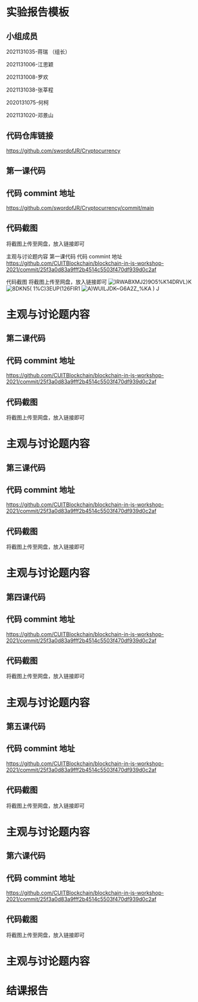 # 实验报告模板
## 小组成员
2021131035-蒋瑞 （组长）

2021131006-江思颖

2021131008-罗欢

2021131038-张莘程

2020131075-何柯

2021131020-邓景山

## 代码仓库链接
https://github.com/swordofJR/Cryptocurrency

## 第一课代码
## 代码 commint 地址
https://github.com/swordofJR/Cryptocurrency/commit/main

## 代码截图
将截图上传至网盘，放入链接即可



主观与讨论题内容
第一课代码
代码 commint 地址
https://github.com/CUITBlockchain/blockchain-in-js-workshop-2021/commit/25f3a0d83a9fff2b4514c5503f470df939d0c2af

代码截图
将截图上传至网盘，放入链接即可
![)RWABXMJ2)9O5%K14DRVL}K](https://user-images.githubusercontent.com/97501231/236655311-9617370f-6fe8-4949-b36d-a16478c097bd.png)
![8DKN5( 1%C)3EUP(126FIR1](https://user-images.githubusercontent.com/97501231/236655315-352df41d-f111-449b-bbb2-c4cbbc99aec7.png)
![A)WUILJDK~G6A2Z_%KA ) J](https://user-images.githubusercontent.com/97501231/236655319-6d94f489-4ff0-44b6-9a08-f19e9bf7e8ad.png)



# 主观与讨论题内容
## 第二课代码
## 代码 commint 地址
https://github.com/CUITBlockchain/blockchain-in-js-workshop-2021/commit/25f3a0d83a9fff2b4514c5503f470df939d0c2af

## 代码截图
将截图上传至网盘，放入链接即可


# 主观与讨论题内容
## 第三课代码
## 代码 commint 地址
https://github.com/CUITBlockchain/blockchain-in-js-workshop-2021/commit/25f3a0d83a9fff2b4514c5503f470df939d0c2af

## 代码截图
将截图上传至网盘，放入链接即可


# 主观与讨论题内容
## 第四课代码
## 代码 commint 地址
https://github.com/CUITBlockchain/blockchain-in-js-workshop-2021/commit/25f3a0d83a9fff2b4514c5503f470df939d0c2af

## 代码截图
将截图上传至网盘，放入链接即可


# 主观与讨论题内容
## 第五课代码
## 代码 commint 地址
https://github.com/CUITBlockchain/blockchain-in-js-workshop-2021/commit/25f3a0d83a9fff2b4514c5503f470df939d0c2af

## 代码截图
将截图上传至网盘，放入链接即可



# 主观与讨论题内容
## 第六课代码
## 代码 commint 地址
https://github.com/CUITBlockchain/blockchain-in-js-workshop-2021/commit/25f3a0d83a9fff2b4514c5503f470df939d0c2af

## 代码截图
将截图上传至网盘，放入链接即可



# 主观与讨论题内容
# 结课报告

